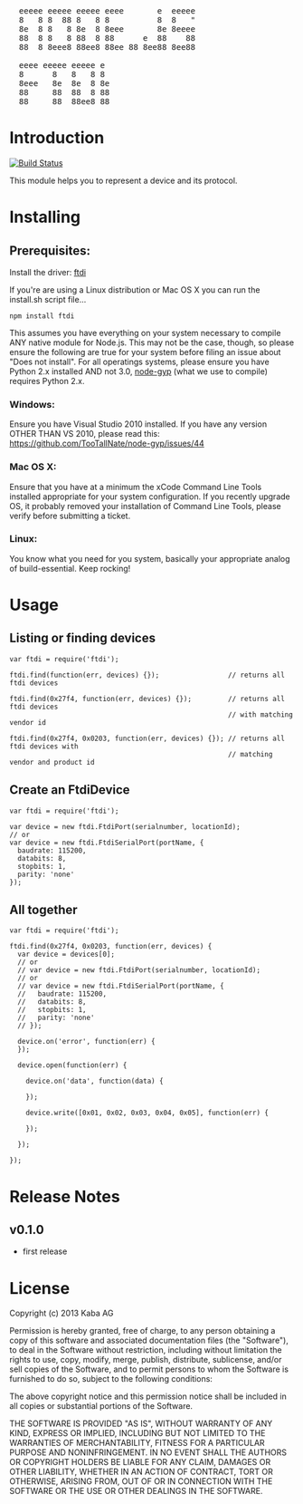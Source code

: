 <pre>
  eeeee eeeee eeeee eeee       e  eeeee 
  8   8 8  88 8   8 8          8  8   " 
  8e  8 8   8 8e  8 8eee       8e 8eeee 
  88  8 8   8 88  8 88      e  88    88 
  88  8 8eee8 88ee8 88ee 88 8ee88 8ee88

  eeee eeeee eeeee e  
  8      8   8   8 8  
  8eee   8e  8e  8 8e 
  88     88  88  8 88 
  88     88  88ee8 88 
</pre>

# Introduction

[![Build Status](https://secure.travis-ci.org/KABA-CCEAC/node-ftdi.png)](http://travis-ci.org/KABA-CCEAC/node-ftdi)

This module helps you to represent a device and its protocol.

# Installing

## Prerequisites:

Install the driver: [ftdi](http://www.ftdichip.com/Drivers/D2XX.htm)

If you're are using a Linux distribution or Mac OS X you can run the install.sh script file...


    npm install ftdi

This assumes you have everything on your system necessary to compile ANY native module for Node.js. This may not be the case, though, so please ensure the following are true for your system before filing an issue about "Does not install". For all operatings systems, please ensure you have Python 2.x installed AND not 3.0, [node-gyp](https://github.com/TooTallNate/node-gyp) (what we use to compile) requires Python 2.x.

### Windows:

Ensure you have Visual Studio 2010 installed. If you have any version OTHER THAN VS 2010, please read this: https://github.com/TooTallNate/node-gyp/issues/44 

### Mac OS X:

Ensure that you have at a minimum the xCode Command Line Tools installed appropriate for your system configuration. If you recently upgrade OS, it probably removed your installation of Command Line Tools, please verify before submitting a ticket.

### Linux:

You know what you need for you system, basically your appropriate analog of build-essential. Keep rocking!


# Usage

## Listing or finding devices

```nodejs
var ftdi = require('ftdi');

ftdi.find(function(err, devices) {});                 // returns all ftdi devices

ftdi.find(0x27f4, function(err, devices) {});         // returns all ftdi devices
                                                      // with matching vendor id

ftdi.find(0x27f4, 0x0203, function(err, devices) {}); // returns all ftdi devices with
                                                      // matching vendor and product id
```

## Create an FtdiDevice

```nodejs
var ftdi = require('ftdi');

var device = new ftdi.FtdiPort(serialnumber, locationId);
// or
var device = new ftdi.FtdiSerialPort(portName, {
  baudrate: 115200,
  databits: 8,
  stopbits: 1,
  parity: 'none'
});
```

## All together

```nodejs
var ftdi = require('ftdi');

ftdi.find(0x27f4, 0x0203, function(err, devices) {
  var device = devices[0];
  // or
  // var device = new ftdi.FtdiPort(serialnumber, locationId);
  // or
  // var device = new ftdi.FtdiSerialPort(portName, {
  //   baudrate: 115200,
  //   databits: 8,
  //   stopbits: 1,
  //   parity: 'none'
  // });

  device.on('error', function(err) {
  });

  device.open(function(err) {

    device.on('data', function(data) {

    });

    device.write([0x01, 0x02, 0x03, 0x04, 0x05], function(err) {

    });

  });

});
```

# Release Notes

## v0.1.0

- first release


# License

Copyright (c) 2013 Kaba AG

Permission is hereby granted, free of charge, to any person obtaining a copy
of this software and associated documentation files (the "Software"), to deal
in the Software without restriction, including without limitation the rights
to use, copy, modify, merge, publish, distribute, sublicense, and/or sell
copies of the Software, and to permit persons to whom the Software is
furnished to do so, subject to the following conditions:

The above copyright notice and this permission notice shall be included in
all copies or substantial portions of the Software.

THE SOFTWARE IS PROVIDED "AS IS", WITHOUT WARRANTY OF ANY KIND, EXPRESS OR
IMPLIED, INCLUDING BUT NOT LIMITED TO THE WARRANTIES OF MERCHANTABILITY,
FITNESS FOR A PARTICULAR PURPOSE AND NONINFRINGEMENT. IN NO EVENT SHALL THE
AUTHORS OR COPYRIGHT HOLDERS BE LIABLE FOR ANY CLAIM, DAMAGES OR OTHER
LIABILITY, WHETHER IN AN ACTION OF CONTRACT, TORT OR OTHERWISE, ARISING FROM,
OUT OF OR IN CONNECTION WITH THE SOFTWARE OR THE USE OR OTHER DEALINGS IN
THE SOFTWARE.

